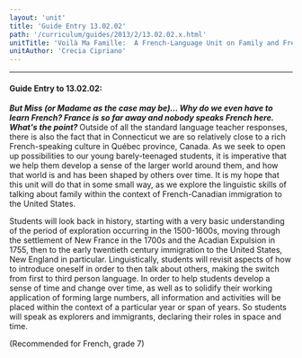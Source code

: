 ```yaml
---
layout: 'unit'
title: 'Guide Entry 13.02.02'
path: '/curriculum/guides/2013/2/13.02.02.x.html'
unitTitle: 'Voilà Ma Famille:  A French-Language Unit on Family and French-Canadian Immigration Cycles to the United States'
unitAuthor: 'Crecia Cipriano'
---
```


<body>
<hr/>
 <h4>
  Guide Entry to 13.02.02:
 </h4>
 <p>
  <i>
   <b>
    But Miss (or Madame as the case may be)... Why do we even have to learn French?  France is so far away and nobody speaks French here.  What's the point?
   </b>
  </i>
  Outside of all the standard language teacher responses, there is also the fact that in Connecticut we are so relatively close to a rich French-speaking culture in Québec province, Canada. As we seek to open up possibilities to our young barely-teenaged students, it is imperative that we help them develop a sense of the larger world around them, and how that world is and has been shaped by others over time. It is my hope that this unit will do that in some small way, as we explore the linguistic skills of talking about family within the context of French-Canadian immigration to the United States.
 </p>
<p>
  Students will look back in history, starting with a very basic understanding of the period of exploration occurring in the 1500-1600s, moving through the settlement of New France in the 1700s and the Acadian Expulsion in 1755, then to the early twentieth century immigration to the United States, New England in particular. Linguistically, students will revisit aspects of how to introduce oneself in order to then talk about others, making the switch from first to third person language. In order to help students develop a sense of time and change over time, as well as to solidify their working application of forming large numbers, all information and activities will be placed within the context of a particular year or span of years. So students will speak as explorers and immigrants, declaring their roles in space and time.
 </p>
<p>
  (Recommended for French, grade 7)
 </p>

</body>
